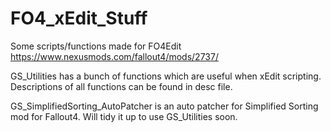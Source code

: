 # FO4_xEdit_Stuff

Some scripts/functions made for FO4Edit https://www.nexusmods.com/fallout4/mods/2737/

GS_Utilities has a bunch of functions which are useful when xEdit scripting. Descriptions of all functions can be found in desc file. 

GS_SimplifiedSorting_AutoPatcher is an auto patcher for Simplified Sorting mod for Fallout4. Will tidy it up to use GS_Utilities soon. 
